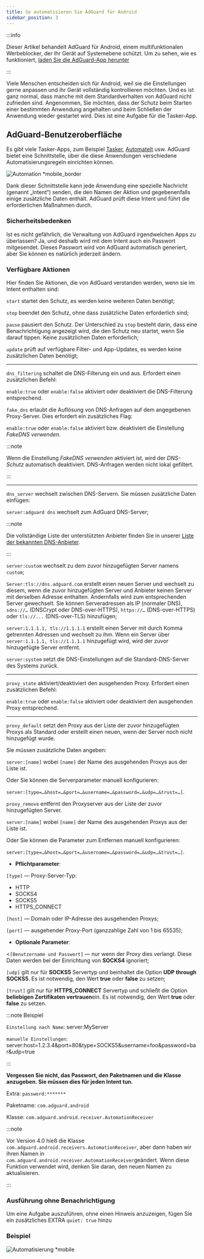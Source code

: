 ```yaml
---
title: So automatisieren Sie AdGuard für Android
sidebar_position: 3
---
```


:::info

Dieser Artikel behandelt AdGuard für Android, einem multifunktionalen Werbeblocker, der Ihr Gerät auf Systemebene schützt. Um zu sehen, wie es funktioniert, [laden Sie die AdGuard-App herunter](https://agrd.io/download-kb-adblock)

:::

Viele Menschen entscheiden sich für Android, weil sie die Einstellungen gerne anpassen und ihr Gerät vollständig kontrollieren möchten. Und es ist ganz normal, dass manche mit dem Standardverhalten von AdGuard nicht zufrieden sind. Angenommen, Sie möchten, dass der Schutz beim Starten einer bestimmten Anwendung angehalten und beim Schließen der Anwendung wieder gestartet wird. Dies ist eine Aufgabe für die Tasker-App.

## AdGuard-Benutzeroberfläche

Es gibt viele Tasker-Apps, zum Beispiel [Tasker](https://play.google.com/store/apps/details?id=net.dinglisch.android.taskerm&noprocess), [AutomateIt](https://play.google.com/store/apps/details?id=AutomateIt.mainPackage&noprocess) usw. AdGuard bietet eine Schnittstelle, über die diese Anwendungen verschiedene Automatisierungsregeln einrichten können.

![Automation *mobile_border](https://cdn.adtidy.org/blog/new/mmwmfautomation.jpg)

Dank dieser Schnittstelle kann jede Anwendung eine spezielle Nachricht (genannt „Intent“) senden, die den Namen der Aktion und gegebenenfalls einige zusätzliche Daten enthält. AdGuard prüft diese Intent und führt die erforderlichen Maßnahmen durch.

### Sicherheitsbedenken

Ist es nicht gefährlich, die Verwaltung von AdGuard irgendwelchen Apps zu überlassen? Ja, und deshalb wird mit dem Intent auch ein Passwort mitgesendet. Dieses Passwort wird von AdGuard automatisch generiert, aber Sie können es natürlich jederzeit ändern.

### Verfügbare Aktionen

Hier finden Sie Aktionen, die von AdGuard verstanden werden, wenn sie im Intent enthalten sind:

`start` startet den Schutz, es werden keine weiteren Daten benötigt;

`stop` beendet den Schutz, ohne dass zusätzliche Daten erforderlich sind;

`pause` pausiert den Schutz. Der Unterschied zu `stop` besteht darin, dass eine Benachrichtigung angezeigt wird, die den Schutz neu startet, wenn Sie darauf tippen. Keine zusätzlichen Daten erforderlich;

`update` prüft auf verfügbare Filter- und App-Updates, es werden keine zusätzlichen Daten benötigt;

-----

`dns_filtering` schaltet die DNS-Filterung ein und aus. Erfordert einen zusätzlichen Befehl:

`enable:true` oder `enable:false` aktiviert oder deaktiviert die DNS-Filterung entsprechend.

`fake_dns` erlaubt die Auflösung von DNS-Anfragen auf dem angegebenen Proxy-Server. Dies erfordert ein zusätzliches Flag:

`enable:true` oder `enable:false` aktiviert bzw. deaktiviert die Einstellung *FakeDNS verwenden*.

:::note

Wenn die Einstellung *FakeDNS verwenden* aktiviert ist, wird der *DNS-Schutz* automatisch deaktiviert. DNS-Anfragen werden nicht lokal gefiltert.

:::

-----

`dns_server` wechselt zwischen DNS-Servern. Sie müssen zusätzliche Daten einfügen:

 `server:adguard dns` wechselt zum AdGuard DNS-Server;

:::note

Die vollständige Liste der unterstützten Anbieter finden Sie in unserer [Liste der bekannten DNS-Anbieter](https://adguard-dns.io/kb/general/dns-providers/).

:::

 `server:custom` wechselt zu dem zuvor hinzugefügten Server namens `custom`;

 `Server:tls://dns.adguard.com` erstellt einen neuen Server und wechselt zu diesem, wenn die zuvor hinzugefügten Server und Anbieter keinen Server mit derselben Adresse enthalten. Andernfalls wird zum entsprechenden Server gewechselt. Sie können Serveradressen als IP (normaler DNS), `sdns://…` (DNSCrypt oder DNS-over-HTTPS), `https://…` (DNS-over-HTTPS) oder `tls://...` (DNS-over-TLS) hinzufügen;

 `server:1.1.1.1, tls://1.1.1.1` erstellt einen Server mit durch Komma getrennten Adressen und wechselt zu ihm. Wenn ein Server über `server:1.1.1.1, tls://1.1.1.1` hinzugefügt wird, wird der zuvor hinzugefügte Server entfernt.

 `server:system` setzt die DNS-Einstellungen auf die Standard-DNS-Server des Systems zurück.

 -----

`proxy_state` aktiviert/deaktiviert den ausgehenden Proxy. Erfordert einen zusätzlichen Befehl:

`enable:true` oder `enable:false` aktiviert oder deaktiviert den ausgehenden Proxy entsprechend.

-----

`proxy_default` setzt den Proxy aus der Liste der zuvor hinzugefügten Proxys als Standard oder erstellt einen neuen, wenn der Server noch nicht hinzugefügt wurde.

Sie müssen zusätzliche Daten angeben:

`server:[name]` wobei `[name]` der Name des ausgehenden Proxys aus der Liste ist.

Oder Sie können die Serverparameter manuell konfigurieren:

`server:[type=…&host=…&port=…&username=…&password=…&udp=…&trust=…]`.

`proxy_remove` entfernt den Proxyserver aus der Liste der zuvor hinzugefügten Server.

`server:[name]` wobei `[name]` der Name des ausgehenden Proxys aus der Liste ist.

Oder Sie können die Parameter zum Entfernen manuell konfigurieren:

`server:[type=…&host=…&port=…&username=…&password=…&udp=…&trust=…]`.

- **Pflichtparameter**:

`[type]` — Proxy-Server-Typ:

- HTTP
- SOCKS4
- SOCKS5
- HTTPS_CONNECT

`[host]` — Domain oder IP-Adresse des ausgehenden Proxys;

`[port]` — ausgehender Proxy-Port (ganzzahlige Zahl von 1 bis 65535);

- **Optionale Parameter**:

 <`[Benutzername und Passwort]` — nur wenn der Proxy dies verlangt. Diese Daten werden bei der Einrichtung von **SOCKS4** ignoriert;

 `[udp]` gilt nur für **SOCKS5** Servertyp und beinhaltet die Option **UDP through SOCKS5**. Es ist notwendig, den Wert **true** oder **false** zu setzen;

 `[trust]` gilt nur für **HTTPS_CONNECT** Servertyp und schließt die Option **beliebigen Zertifikaten vertrauen**ein. Es ist notwendig, den Wert **true** oder **false** zu setzen.

:::note Beispiel

`Einstellung nach Name`: server:MyServer

`manuelle Einstellungen`: server:host=1.2.3.4&port=80&type=SOCKS5&username=foo&password=bar&udp=true

:::

**Vergessen Sie nicht, das Passwort, den Paketnamen und die Klasse anzugeben. Sie müssen dies für jeden Intent tun.**

Extra: `password:*******`

Paketname: `com.adguard.android`

Klasse: `com.adguard.android.receiver.AutomationReceiver`

:::note

Vor Version 4.0 hieß die Klasse `com.adguard.android.receivers.AutomationReceiver`, aber dann haben wir ihren Namen in `com.adguard.android.receiver.AutomationReceiver`geändert. Wenn diese Funktion verwendet wird, denken Sie daran, den neuen Namen zu aktualisieren.

:::

### Ausführung ohne Benachrichtigung

Um eine Aufgabe auszuführen, ohne einen Hinweis anzuzeigen, fügen Sie ein zusätzliches EXTRA `quiet: true` hinzu

### Beispiel

![Automatisierung *mobile](https://cdn.adtidy.org/content/kb/ad_blocker/android/solving_problems/tasker/automation2.png)
